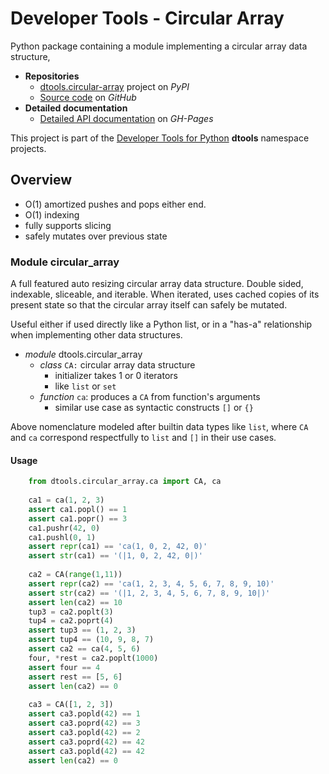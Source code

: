 # Developer Tools - Circular Array

Python package containing a module implementing a circular array data
structure,

- **Repositories**
  - [dtools.circular-array][1] project on *PyPI*
  - [Source code][2] on *GitHub*
- **Detailed documentation**
  - [Detailed API documentation][3] on *GH-Pages*

This project is part of the [Developer Tools for Python][4] **dtools**
namespace projects.

## Overview

- O(1) amortized pushes and pops either end.
- O(1) indexing
- fully supports slicing
- safely mutates over previous state

### Module circular_array

A full featured auto resizing circular array data structure. Double
sided, indexable, sliceable, and iterable. When iterated, uses cached
copies of its present state so that the circular array itself can safely
be mutated.

Useful either if used directly like a Python list, or in a "has-a"
relationship when implementing other data structures.

- *module* dtools.circular_array
  - *class* `CA:` circular array data structure
    - initializer takes 1 or 0 iterators
    - like `list` or `set`
  - *function* `ca`: produces a `CA` from function's arguments
    - similar use case as syntactic constructs `[]` or `{}`

Above nomenclature modeled after builtin data types like `list`, where
`CA` and `ca` correspond respectfully to `list` and  `[]` in their use
cases.

#### Usage

```python
    from dtools.circular_array.ca import CA, ca
    
    ca1 = ca(1, 2, 3)
    assert ca1.popl() == 1
    assert ca1.popr() == 3
    ca1.pushr(42, 0)
    ca1.pushl(0, 1)
    assert repr(ca1) == 'ca(1, 0, 2, 42, 0)'
    assert str(ca1) == '(|1, 0, 2, 42, 0|)'
    
    ca2 = CA(range(1,11))
    assert repr(ca2) == 'ca(1, 2, 3, 4, 5, 6, 7, 8, 9, 10)'
    assert str(ca2) == '(|1, 2, 3, 4, 5, 6, 7, 8, 9, 10|)'
    assert len(ca2) == 10
    tup3 = ca2.poplt(3)
    tup4 = ca2.poprt(4)
    assert tup3 == (1, 2, 3)
    assert tup4 == (10, 9, 8, 7)
    assert ca2 == ca(4, 5, 6)
    four, *rest = ca2.poplt(1000)
    assert four == 4
    assert rest == [5, 6]
    assert len(ca2) == 0
    
    ca3 = CA([1, 2, 3])
    assert ca3.popld(42) == 1
    assert ca3.poprd(42) == 3
    assert ca3.popld(42) == 2
    assert ca3.poprd(42) == 42
    assert ca3.popld(42) == 42
    assert len(ca2) == 0
```

[1]: https://pypi.org/project/dtools.circular-array
[2]: https://github.com/grscheller/dtools-circular-array
[3]: https://grscheller.github.io/dtools-namespace-projects/circular-array
[4]: https://github.com/grscheller/dtools-namespace-projects/blob/main/README.md
